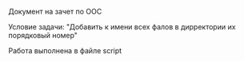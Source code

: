 Документ на зачет по ООС

Условие задачи: "Добавить к имени всех фалов в дирректории их порядковый
номер"

Работа выполнена в файле script
